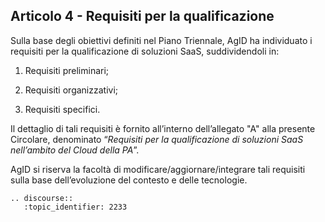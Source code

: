 ## Articolo 4 - Requisiti per la qualificazione

Sulla base degli obiettivi definiti nel Piano Triennale, AgID ha individuato i
requisiti per la qualificazione di soluzioni SaaS, suddividendoli in:

1. Requisiti preliminari;

2. Requisiti organizzativi;

3. Requisiti specifici.

Il dettaglio di tali requisiti è fornito all’interno dell’allegato "A" alla
presente Circolare, denominato “*Requisiti per la qualificazione di soluzioni
SaaS nell’ambito del Cloud della PA*”.

AgID si riserva la facoltà di modificare/aggiornare/integrare tali requisiti
sulla base dell’evoluzione del contesto e delle tecnologie.

```eval_rst
.. discourse::
   :topic_identifier: 2233
```

